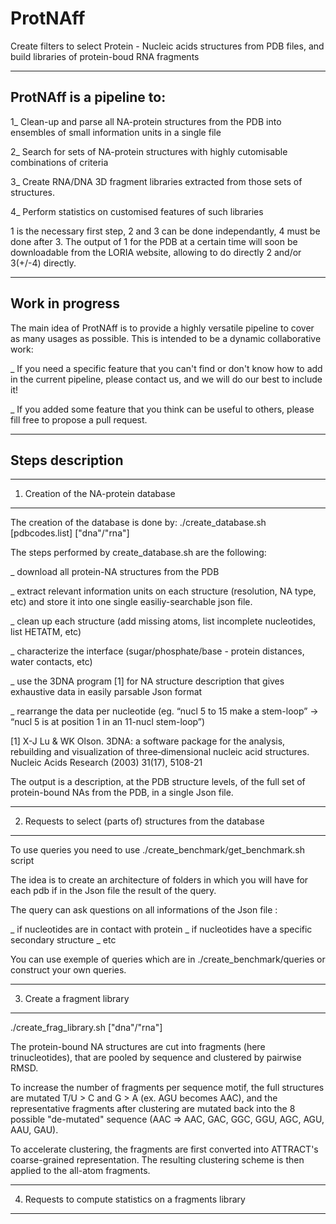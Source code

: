 # ProtNAff
Create filters to select Protein - Nucleic acids structures from PDB files, and build libraries of protein-boud RNA fragments

--------------------------------------------------------------------------
ProtNAff is a pipeline to:
--------------------------------------------------------------------------
1_ Clean-up and parse all NA-protein structures from the PDB into ensembles of small information units in a single file

2_ Search for sets of NA-protein structures with highly cutomisable combinations of criteria

3_ Create RNA/DNA 3D fragment libraries extracted from those sets of structures.

4_ Perform statistics on customised features of such libraries

1 is the necessary first step, 2 and 3 can be done independantly, 4 must be done after 3.
The output of 1 for the PDB at a certain time will soon be downloadable from the LORIA website, allowing to do directly 2 and/or 3(+/-4) directly.

--------------------------------------------------------------------------
Work in progress
--------------------------------------------------------------------------
The main idea of ProtNAff is to provide a highly versatile pipeline to cover as many usages as possible.
This is intended to be a dynamic collaborative work:

_ If you need a specific feature that you can't find or don't know how to add in the current pipeline, please contact us, and we will do our best to include it!

_ If you added some feature that you think can be useful to others, please fill free to propose a pull request.

--------------------------------------------------------------------------
Steps description
--------------------------------------------------------------------------
--------------------------------------------------------------------------
1. Creation of the NA-protein database
--------------------------------------------------------------------------
The creation of the database is done by:
./create_database.sh [pdbcodes.list] ["dna"/"rna"]

The steps performed by create_database.sh are the following:

_ download all protein-NA structures from the PDB

_ extract relevant information units on each structure (resolution, NA type, etc) and store it into one single easiliy-searchable json file.

_ clean up each structure (add missing atoms, list incomplete nucleotides, list HETATM, etc)

_ characterize the interface (sugar/phosphate/base - protein distances, water contacts, etc)

_ use the 3DNA program [1] for NA structure description that gives exhaustive data in easily parsable Json format

_ rearrange the data per nucleotide (eg. “nucl 5 to 15 make a stem-loop” → “nucl 5 is at position 1 in an 11-nucl stem-loop”)

[1] X-J Lu & WK Olson. 3DNA: a software package for the analysis, rebuilding and visualization of three‐dimensional nucleic acid structures. Nucleic Acids Research (2003) 31(17), 5108-21

The output is a description, at the PDB structure levels, of the full set of protein-bound NAs from the PDB, in a single Json file.


--------------------------------------------------------------------------
2. Requests to select (parts of) structures from the database
--------------------------------------------------------------------------
To use queries you need to use ./create_benchmark/get_benchmark.sh script

The idea is to create an architecture of folders in which you will have for each pdb if in the Json file the result of the query.

The query can ask questions on all informations of the Json file :

_ if nucleotides are in contact with protein
_ if nucleotides have a specific secondary structure
_ etc

You can use exemple of queries which are in ./create_benchmark/queries or construct your own queries.


--------------------------------------------------------------------------
3. Create a fragment library
--------------------------------------------------------------------------
./create_frag_library.sh ["dna"/"rna"]

The protein-bound NA structures are cut into fragments (here trinucleotides), that are pooled by sequence and clustered by pairwise RMSD.

To increase the number of fragments per sequence motif, the full structures are mutated T/U > C and G > A (ex. AGU becomes AAC), and the representative fragments after clustering are mutated back into the 8 possible "de-mutated" sequence (AAC => AAC, GAC, GGC, GGU, AGC, AGU, AAU, GAU).

To accelerate clustering, the fragments are first converted into ATTRACT's coarse-grained representation. The resulting clustering scheme is then applied to the all-atom fragments.


--------------------------------------------------------------------------
4. Requests to compute statistics on a fragments library
--------------------------------------------------------------------------
